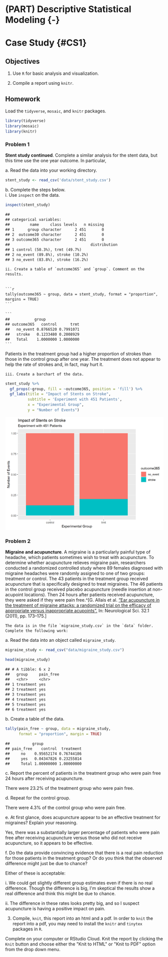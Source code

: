 # (PART) Descriptive Statistical Modeling {-} 

# Case Study {#CS1}

## Objectives

1) Use `R` for basic analysis and visualization.  

2) Compile a report using `knitr`. 




## Homework    

Load the `tidyverse`, `mosaic`, and `knitr` packages.  


```r
library(tidyverse)
library(mosaic)
library(knitr)
```

### Problem 1  

**Stent study continued**. Complete a similar analysis for the stent data, but this time use the one year outcome. In particular,

  a. Read the data into your working directory.
  

```r
stent_study <- read_csv('data/stent_study.csv')
```
  

  b. Complete the steps below.   
    i. Use `inspect` on the data.  
    

```r
inspect(stent_study)
```

```
## 
## categorical variables:  
##         name     class levels   n missing
## 1      group character      2 451       0
## 2  outcome30 character      2 451       0
## 3 outcome365 character      2 451       0
##                                    distribution
## 1 control (50.3%), trmt (49.7%)                
## 2 no_event (89.8%), stroke (10.2%)             
## 3 no_event (83.8%), stroke (16.2%)
```
    
    ii. Create a table of `outcome365` and `group`. Comment on the results.  
    
    
    ```r
    tally(outcome365 ~ group, data = stent_study, format = "proportion", margins = TRUE)
    ```
    
    ```
    ##           group
    ## outcome365   control      trmt
    ##   no_event 0.8766520 0.7991071
    ##   stroke   0.1233480 0.2008929
    ##   Total    1.0000000 1.0000000
    ```

Patients in the treatment group had a higher proportion of strokes than those in the control group after one year. The treatment does not appear to help the rate of strokes and, in fact, may hurt it.

    iii. Create a barchart of the data.  


```r
stent_study %>%
  gf_props(~group, fill = ~outcome365, position = 'fill') %>%
  gf_labs(title = "Impact of Stents on Stroke",
          subtitle = 'Experiment with 451 Patients',
          x = "Experimental Group", 
          y = "Number of Events")
```

<img src="01-Data-Case-Study-Solutions_files/figure-html/unnamed-chunk-6-1.png" width="672" />


### Problem 2 

**Migraine and acupuncture**.  A migraine is a particularly painful type of headache, which patients sometimes wish to treat with acupuncture. To determine whether acupuncture relieves migraine pain, researchers conducted a randomized controlled study where 89 females diagnosed with migraine headaches were randomly assigned to one of two groups: treatment or control. The 43 patients in the treatment group received acupuncture that is specifically designed to treat migraines. The 46 patients in the control group received placebo acupuncture (needle insertion at non-acupoint locations). Then 24 hours after patients received acupuncture, they were asked if they were pain free.^[G. Allais et al. [“Ear acupuncture in the treatment of migraine attacks:  a randomized trial on the efficacy of appropriate versus inappropriate acupoints”.](http://www.ncbi.nlm.nih.gov/pubmed/21533739) In: Neurological Sci. 32.1 (2011), pp. 173–175.]

    The data is in the file `migraine_study.csv` in the `data` folder. Complete the following work:

  a. Read the data into an object called `migraine_study`.  
  

```r
migraine_study <- read_csv("data/migraine_study.csv")
```
  

```r
head(migraine_study)
```

```
## # A tibble: 6 x 2
##   group     pain_free
##   <chr>     <chr>    
## 1 treatment yes      
## 2 treatment yes      
## 3 treatment yes      
## 4 treatment yes      
## 5 treatment yes      
## 6 treatment yes
```
  

  b. Create a table of the data.
  

```r
tally(pain_free ~ group, data = migraine_study, 
      format = "proportion", margin = TRUE)
```

```
##          group
## pain_free    control  treatment
##     no    0.95652174 0.76744186
##     yes   0.04347826 0.23255814
##     Total 1.00000000 1.00000000
```
   
  
  c. Report the percent of patients in the treatment group who were pain free 24 hours after receiving acupuncture.
  
There were 23.2% of the treatment group who were pain free.
  
  d. Repeat for the control group.
  
There were 4.3% of the control group who were pain free.
  
  e. At first glance, does acupuncture appear to be an effective treatment for migraines? Explain your reasoning.
  
  Yes, there was a substantially larger percentage of patients who were pain free after receiving acupuncture versus those who did not receive acupuncture, so it appears to be effective.
  
  f. Do the data provide convincing evidence that there is a real pain reduction for those patients in the treatment group? Or do you think that the observed difference might just be due to chance?
  
  Either of these is acceptable:  
  
 i. We could get slightly different group estimates even if there is no real difference. Though the difference is big, I'm skeptical the results show a real difference and think this might be due to chance.  
 
 ii. The difference in these rates looks pretty big, and so I suspect acupuncture is having a positive impact on pain.


3. Compile, `knit`, this report into an html and a pdf. In order to `knit` the report into a pdf, you may need to install the `knitr` and `tinytex` packages in `R`.

Complete on your computer or RStudio Cloud. Knit the report by clicking the `Knit` button and choose either the "Knit to HTML" or "Knit to PDF" option from the drop down menu.  

